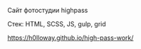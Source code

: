 Сайт фотостудии highpass

Стек: HTML, SCSS, JS, gulp, grid


https://h0lloway.github.io/high-pass-work/
